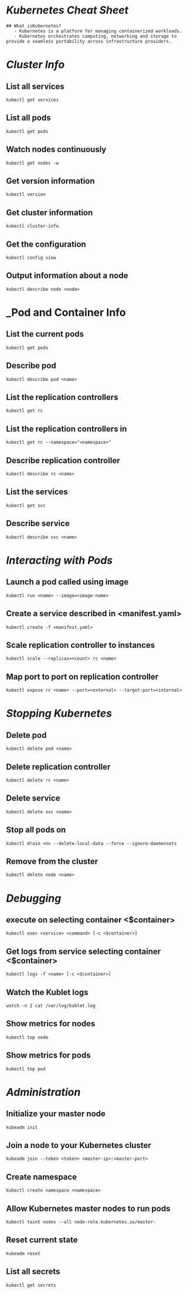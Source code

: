 # **_Kubernetes Cheat Sheet_**
    ## What isKubernetes?
       - Kubernetes is a platform for managing containerized workloads. 
       - Kubernetes orchestrates computing, networking and storage to provide a seamless portability across infrastructure providers.

# **_Cluster Info_**	
	
## List all services
 	kubectl get services                
## List all pods
	kubectl get pods                    
## Watch nodes continuously
	kubectl get nodes -w                
## Get version information
	kubectl version                     
## Get cluster information
	kubectl cluster-info                
## Get the configuration
	kubectl config view                 
## Output information about a node
	kubectl describe node <node>        
	
# **_Pod and Container Info**	
	
## List the current pods
	kubectl get pods                         
## Describe pod <name>
	kubectl describe pod <name>              
## List the replication controllers
	kubectl get rc                           
## List the replication controllers in <namespace>
	kubectl get rc --namespace="<namespace>" 
## Describe replication controller <name>
	kubectl describe rc <name>               
## List the services
	kubectl get svc                          
## Describe service <name>
	kubectl describe svc <name>              
	
# **_Interacting with Pods_**	
	
## Launch a pod called <name> using image <image-name>
 	kubectl run <name> --image=<image-name>                             
## Create a service described in <manifest.yaml>
 	kubectl create -f <manifest.yaml>                                   
## Scale replication controller <name> to <count> instances
 	kubectl scale --replicas=<count> rc <name>                          
## Map port <external> to port <internal> on replication controller <name>	                                                                    
 	kubectl expose rc <name> --port=<external> --target-port=<internal> 

# **_Stopping Kubernetes_**	
	
## Delete pod <name>
	kubectl delete pod <name>                                         
## Delete replication controller <name>
	kubectl delete rc <name>                                          
## Delete service <name>
	kubectl delete svc <name>                                         
## Stop all pods on <n>
	kubectl drain <n> --delete-local-data --force --ignore-daemonsets 
## Remove <node> from the cluster
	kubectl delete node <name>                                        
	
# **_Debugging_**	
	
## execute <command> on <service> selecting container <$container>
	kubectl exec <service> <command> [-c <$container>] 
## Get logs from service <name> selecting container <$container>	
	kubectl logs -f <name> [-c <$container>]           
## Watch the Kublet logs
	watch -n 2 cat /var/log/kublet.log                 
## Show metrics for nodes
	kubectl top node                                   
## Show metrics for pods
	kubectl top pod                                    
	
# **_Administration_**	
	
## Initialize your master node
	kubeadm init                                              
## Join a node to your Kubernetes cluster
	kubeadm join --token <token> <master-ip>:<master-port>    
## Create namespace <name>
	kubectl create namespace <namespace>                      
## Allow Kubernetes master nodes to run pods
	kubectl taint nodes --all node-role.kubernetes.io/master- 
## Reset current state
	kubeadm reset                                             
## List all secrets
	kubectl get secrets                                       
